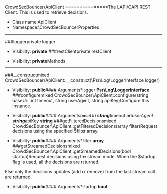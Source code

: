 CrowdSecBouncer\ApiClient
===============The LAPI/CAPI REST Client. This is used to retrieve decisions.
* Class name:ApiClient
* Namespace:\CrowdSecBouncerProperties
----------
###loggerprivate  logger



* Visibility: **private**
###restClientprivate  restClient



* Visibility: **private**Methods
-------
###__constructmixed CrowdSecBouncer\ApiClient::__construct(\Psr\Log\LoggerInterface logger)



* Visibility: **public**#### Arguments*logger **Psr\Log\LoggerInterface**
###configuremixed CrowdSecBouncer\ApiClient::configure(string baseUri, int timeout, string userAgent, string apiKey)Configure this instance.



* Visibility: **public**#### Arguments*baseUri **string***timeout **int***userAgent **string***apiKey **string**
###getFilteredDecisionsmixed CrowdSecBouncer\ApiClient::getFilteredDecisions(array filter)Request decisions using the specified $filter array.



* Visibility: **public**#### Arguments*filter **array**
###getStreamedDecisionsmixed CrowdSecBouncer\ApiClient::getStreamedDecisions(bool startup)Request decisions using the stream mode. When the $startup flag is used, all the decisions are returned.

Else only the decisions updates (add or remove) from the last stream call are returned.

* Visibility: **public**#### Arguments*startup **bool**